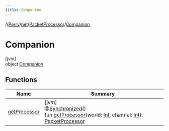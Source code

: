 ```yaml
---
title: Companion
---
```

//[Perry](../../../../index.html)/[net](../../index.html)/[PacketProcessor](../index.html)/[Companion](index.html)



# Companion



[jvm]\
object [Companion](index.html)



## Functions


| Name | Summary |
|---|---|
| [getProcessor](get-processor.html) | [jvm]<br>@[Synchronized](https://kotlinlang.org/api/latest/jvm/stdlib/kotlin.jvm/-synchronized/index.html)()<br>fun [getProcessor](get-processor.html)(world: [Int](https://kotlinlang.org/api/latest/jvm/stdlib/kotlin/-int/index.html), channel: [Int](https://kotlinlang.org/api/latest/jvm/stdlib/kotlin/-int/index.html)): [PacketProcessor](../index.html) |

